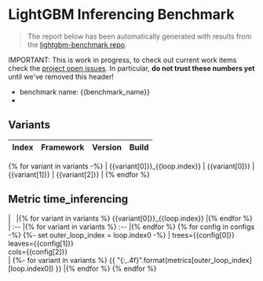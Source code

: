 # LightGBM Inferencing Benchmark

> The report below has been automatically generated with results from the [lightgbm-benchmark repo](https://github.com/microsoft/lightgbm-benchmark).

IMPORTANT: This is work in progress, to check out current work items check the [project open issues](https://github.com/microsoft/lightgbm-benchmark/issues). In particular, **do not trust these numbers yet** until we've removed this header!

- benchmark name: {{benchmark_name}}
- 

## Variants

| Index | Framework | Version | Build |
| :-- | :-- | :-- | :-- |
{% for variant in variants -%}
| {{variant[0]}}_{{loop.index}} | {{variant[0]}} | {{variant[1]}} | {{variant[2]}} |
{% endfor %}

## Metric time_inferencing

| &nbsp; |{% for variant in variants %} {{variant[0]}}_{{loop.index}} |{% endfor %}
| :-- |{% for variant in variants %} :-- |{% endfor %}
{% for config in configs -%}
    {%- set outer_loop_index = loop.index0 -%}
    | trees={{config[0]}}<br/>leaves={{config[1]}}<br/>cols={{config[2]}}<br/> |
        {%- for variant in variants %} {{ "{:,.4f}".format(metrics[outer_loop_index][loop.index0]) }} |{% endfor %}
{% endfor %}

